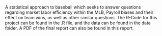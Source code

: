 A statistical approach to baseball which seeks to answer questions regarding market labor efficiency within the MLB, Payroll biases and 
their effect on team wins, as well as other similar questions. The R-Code for this project can be found in the .R file, and the data can be found in the data folder. A PDF of the final report can also be found in this report. 

